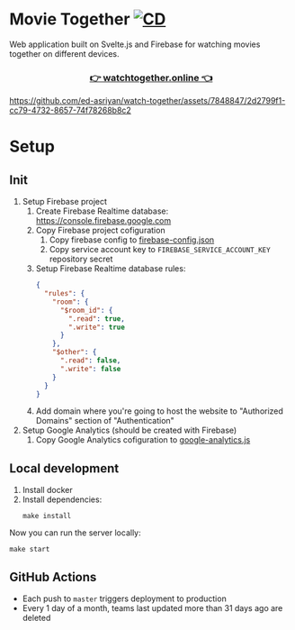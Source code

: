 # Movie Together [![CD](https://github.com/ed-asriyan/watch-together/actions/workflows/CD.yml/badge.svg)](https://github.com/ed-asriyan/watch-together/actions/workflows/CD.yml)
Web application built on Svelte.js and Firebase for watching movies together on different devices.

<h3 align="center">
    <a href="https://watchtogether.online" target="_blank">👉 watchtogether.online 👈</a>
</h3>

https://github.com/ed-asriyan/watch-together/assets/7848847/2d2799f1-cc79-4732-8657-74f78268b8c2

# Setup
## Init
1. Setup Firebase project
   1. Create Firebase Realtime database: https://console.firebase.google.com
   2. Copy Firebase project cofiguration
      1. Copy firebase config to [firebase-config.json](./src/firebase/firebase-config.json)
      2. Copy service account key to `FIREBASE_SERVICE_ACCOUNT_KEY` repository secret
   3. Setup Firebase Realtime database rules:
      ```json
      {
        "rules": {
          "room": {
            "$room_id": {
              ".read": true,
              ".write": true
            }
          },
          "$other": {
            ".read": false,
            ".write": false
          }
        }
      }
      ```
   4. Add domain where you're going to host the website to "Authorized Domains" section of "Authentication"
2. Setup Google Analytics (should be created with Firebase)
   1. Copy Google Analytics cofiguration to [google-analytics.js](./src/google-analytics.js)

## Local development
1. Install docker
2. Install dependencies:
   ```console
   make install
   ```

Now you can run the server locally:
```console
make start
```

## GitHub Actions
* Each push to `master` triggers deployment to production
* Every 1 day of a month, teams last updated more than 31 days ago are deleted
